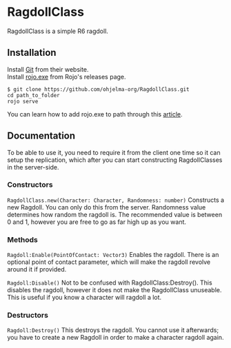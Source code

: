 # RagdollClass
 RagdollClass is a simple R6 ragdoll.

## Installation
 Install [Git](https://git-scm.com/downloads) from their website.
 <br>
 Install [rojo.exe](https://github.com/rojo-rbx/rojo/releases) from Rojo's releases page.

 ```
 $ git clone https://github.com/ohjelma-org/RagdollClass.git
 cd path_to_folder
 rojo serve
 ```

 You can learn how to add rojo.exe to path through this [article](https://medium.com/roblox-development/setting-up-roblox-development-with-rojo-git-sublime-text-3-and-luacheck-from-scratch-fb2ad65c7fa7).

## Documentation
 To be able to use it, 
 you need to require it from the client one time so it can setup the replication, which after you can start constructing RagdollClasses in the server-side.

 ### Constructors
  ``RagdollClass.new(Character: Character, Randomness: number)``
   Constructs a new Ragdoll. You can only do this from the server.
   Randomness value determines how random the ragdoll is. The recommended value is between 0 and 1, however you are free to go as far high up as you want.

 ### Methods
  ``Ragdoll:Enable(PointOfContact: Vector3)``
   Enables the ragdoll. There is an optional point of contact parameter, which will make the ragdoll revolve around it if provided.

  ``Ragdoll:Disable()``
   Not to be confused with RagdollClass:Destroy(). This disables the ragdoll, however it does not make the RagdollClass unuseable.
   This is useful if you know a character will ragdoll a lot.

 ### Destructors
  ``Ragdoll:Destroy()``
   This destroys the ragdoll. You cannot use it afterwards; you have to create a new Ragdoll in order to make a character ragdoll again. 